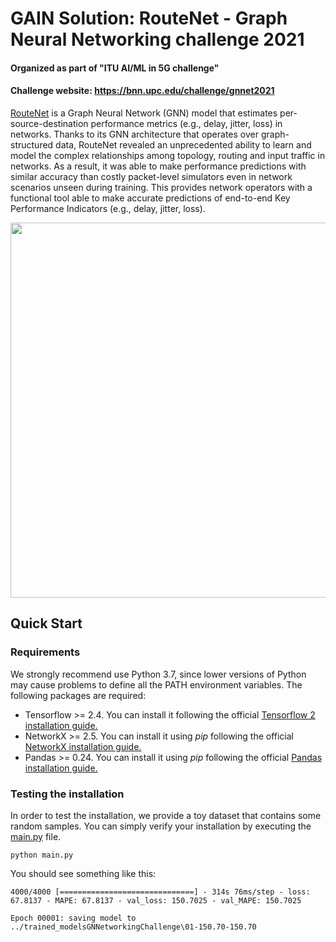 # GAIN Solution: RouteNet - Graph Neural Networking challenge 2021

#### Organized as part of "ITU AI/ML in 5G challenge"

#### Challenge website: https://bnn.upc.edu/challenge/gnnet2021

[RouteNet](https://arxiv.org/abs/1901.08113) is a Graph Neural Network (GNN) model that estimates per-source-destination performance metrics (e.g., delay, jitter, loss) in networks. Thanks to its GNN architecture that operates over graph-structured data, RouteNet revealed an unprecedented ability to learn and model the complex relationships among topology, routing and input traffic in networks. As a result, it was able to make performance predictions with similar accuracy than costly packet-level simulators even in network scenarios unseen during training. This provides network operators with a functional tool able to make accurate predictions of end-to-end Key Performance Indicators (e.g., delay, jitter, loss).

<p align="center"> 
  <img src="/assets/routenet_scheme.png" width="600" alt>
</p>

## Quick Start
### Requirements
We strongly recommend use Python 3.7, since lower versions of Python may cause problems to define all the PATH environment variables.
The following packages are required:
* Tensorflow >= 2.4. You can install it following the official [Tensorflow 2 installation guide.](https://www.tensorflow.org/install)
* NetworkX >= 2.5. You can install it using *pip* following the official [NetworkX installation guide.](https://networkx.github.io/documentation/stable/install.html)
* Pandas >= 0.24. You can install it using *pip* following the official [Pandas installation guide.](https://pandas.pydata.org/pandas-docs/stable/getting_started/install.html)

### Testing the installation
In order to test the installation, we provide a toy dataset that contains some random samples. You can simply verify your installation by executing the [main.py](/code/main.py) file.
```
python main.py
```

You should see something like this:
```
4000/4000 [==============================] - 314s 76ms/step - loss: 67.8137 - MAPE: 67.8137 - val_loss: 150.7025 - val_MAPE: 150.7025

Epoch 00001: saving model to ../trained_modelsGNNetworkingChallenge\01-150.70-150.70
```
